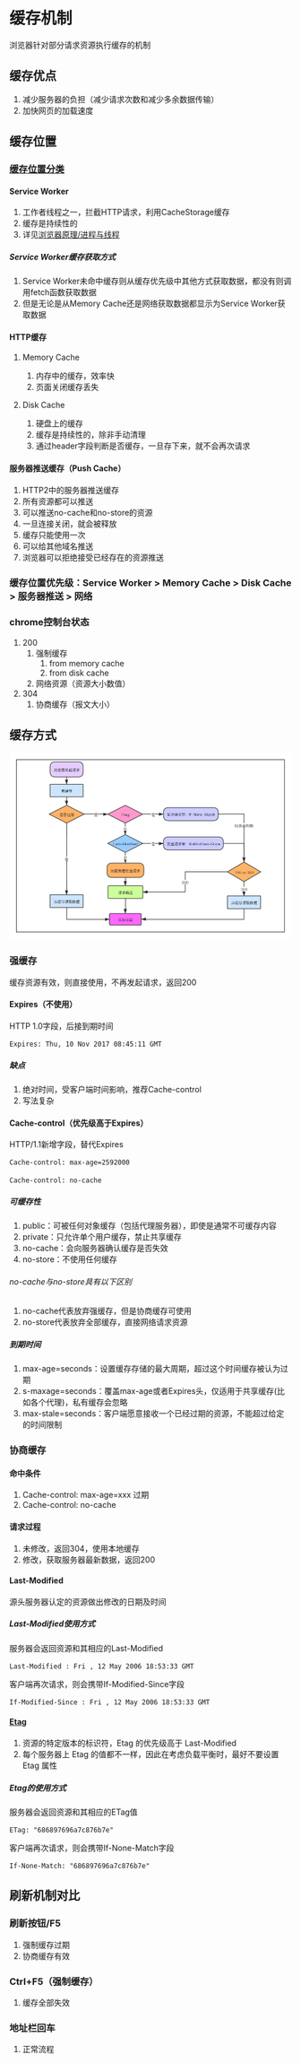 # 缓存机制

浏览器针对部分请求资源执行缓存的机制

## 缓存优点

1. 减少服务器的负担（减少请求次数和减少多余数据传输）
2. 加快网页的加载速度

## 缓存位置

### [缓存位置分类](https://web.dev/i18n/zh/service-worker-caching-and-http-caching/)

#### Service Worker

1. 工作者线程之一，拦截HTTP请求，利用CacheStorage缓存
2. 缓存是持续性的
3. 详见[浏览器原理/进程与线程](./02-进程和线程.md)

##### Service Worker缓存获取方式

1. Service Worker未命中缓存则从缓存优先级中其他方式获取数据，都没有则调用fetch函数获取数据
2. 但是无论是从Memory Cache还是网络获取数据都显示为Service Worker获取数据

#### HTTP缓存

1. Memory Cache
   1. 内存中的缓存，效率快
   2. 页面关闭缓存丢失

2. Disk Cache
   1. 硬盘上的缓存
   2. 缓存是持续性的，除非手动清理
   3. 通过header字段判断是否缓存，一旦存下来，就不会再次请求

#### 服务器推送缓存（Push Cache）

1. HTTP2中的服务器推送缓存
2. 所有资源都可以推送
3. 可以推送no-cache和no-store的资源
4. 一旦连接关闭，就会被释放
5. 缓存只能使用一次
6. 可以给其他域名推送
7. 浏览器可以拒绝接受已经存在的资源推送

### 缓存位置优先级：Service Worker > Memory Cache > Disk Cache > 服务器推送 > 网络

### chrome控制台状态

1. 200
   1. 强制缓存
      1. from memory cache
      2. from disk cache
   2. 网络资源（资源大小数值）
2. 304
   1. 协商缓存（报文大小）

## 缓存方式

![缓存判断流程](assets/07-缓存判断流程.png)

### 强缓存

缓存资源有效，则直接使用，不再发起请求，返回200

#### Expires（不使用）

HTTP 1.0字段，后接到期时间

```
Expires: Thu, 10 Nov 2017 08:45:11 GMT
```

##### 缺点

1. 绝对时间，受客户端时间影响，推荐Cache-control
2. 写法复杂

#### Cache-control（优先级高于Expires）

HTTP/1.1新增字段，替代Expires

```
Cache-control: max-age=2592000

Cache-control: no-cache
```

##### 可缓存性

1. public：可被任何对象缓存（包括代理服务器），即使是通常不可缓存内容
2. private：只允许单个用户缓存，禁止共享缓存
3. no-cache：会向服务器确认缓存是否失效
4. no-store：不使用任何缓存

###### no-cache与no-store具有以下区别

1. no-cache代表放弃强缓存，但是协商缓存可使用
2. no-store代表放弃全部缓存，直接网络请求资源

##### 到期时间

1. max-age=seconds：设置缓存存储的最大周期，超过这个时间缓存被认为过期
2. s-maxage=seconds：覆盖max-age或者Expires头，仅适用于共享缓存(比如各个代理)，私有缓存会忽略
3. max-stale=seconds：客户端愿意接收一个已经过期的资源，不能超过给定的时间限制

### 协商缓存

#### 命中条件

1. Cache-control: max-age=xxx 过期
2. Cache-control: no-cache

#### 请求过程

1. 未修改，返回304，使用本地缓存
2. 修改，获取服务器最新数据，返回200

#### Last-Modified

源头服务器认定的资源做出修改的日期及时间

##### Last-Modified使用方式

服务器会返回资源和其相应的Last-Modified

```
Last-Modified : Fri , 12 May 2006 18:53:33 GMT
```

客户端再次请求，则会携带If-Modified-Since字段

```
If-Modified-Since : Fri , 12 May 2006 18:53:33 GMT
```

#### [Etag](https://developer.mozilla.org/zh-CN/docs/Web/HTTP/Headers/ETag)

1. 资源的特定版本的标识符，Etag 的优先级高于 Last-Modified
2. 每个服务器上 Etag 的值都不一样，因此在考虑负载平衡时，最好不要设置 Etag 属性

##### Etag的使用方式

服务器会返回资源和其相应的ETag值

```
ETag: "686897696a7c876b7e"
```

客户端再次请求，则会携带If-None-Match字段

```
If-None-Match: "686897696a7c876b7e"
```

## 刷新机制对比

### 刷新按钮/F5

1. 强制缓存过期
2. 协商缓存有效

### Ctrl+F5（强制缓存）

1. 缓存全部失效

### 地址栏回车

1. 正常流程

